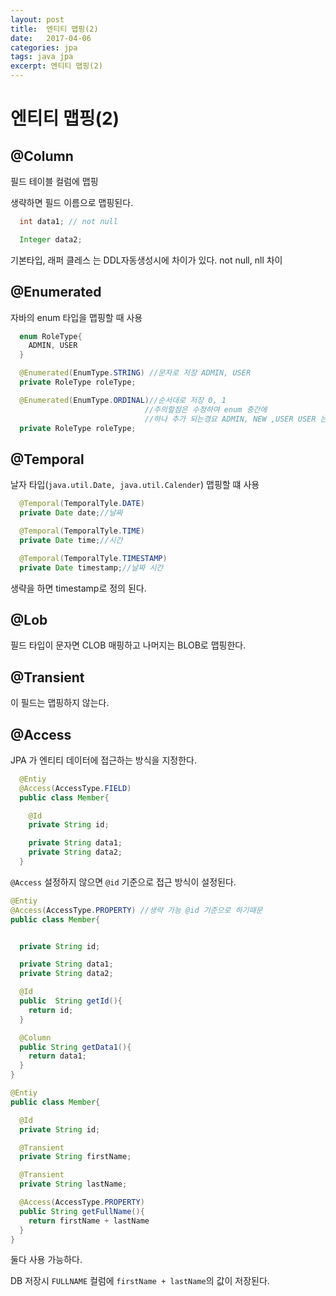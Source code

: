 ```yaml
---
layout: post
title:  엔티티 맵핑(2)
date:   2017-04-06
categories: jpa
tags: java jpa
excerpt: 엔티티 맵핑(2)
---
```



# 엔티티 맵핑(2)

## @Column
필드 테이블 컬럼에 맵핑

생략하면 필드 이름으로 맵핑된다.
```java
  int data1; // not null

  Integer data2;
```
기본타입, 래퍼 클레스 는 DDL자동생성시에 차이가 있다. not null, nll 차이

## @Enumerated
자바의 enum 타입을 맵핑할 때 사용
```java
  enum RoleType{
    ADMIN, USER
  }
```

```java
  @Enumerated(EnumType.STRING) //문자로 저장 ADMIN, USER
  private RoleType roleType;

  @Enumerated(EnumType.ORDINAL)//순서대로 저장 0, 1
                              //주의할점은 수정하여 enum 중간에
                              //하나 추가 되는경요 ADMIN, NEW ,USER USER 는 2개 된다.
  private RoleType roleType;
```

## @Temporal
날자 타입(`java.util.Date, java.util.Calender`) 맵핑할 떄 사용

```java
  @Temporal(TemporalTyle.DATE)
  private Date date;//날짜

  @Temporal(TemporalTyle.TIME)
  private Date time;//시간

  @Temporal(TemporalTyle.TIMESTAMP)
  private Date timestamp;//날짜 시간

```

생략을 하면 timestamp로 정의 된다.

## @Lob
필드 타입이 문자면 CLOB 매핑하고 나머지는 BLOB로 맵핑한다.

## @Transient
이 필드는 맵핑하지 않는다.

## @Access
JPA 가 엔티티 데이터에 접근하는 방식을 지정한다.


```java
  @Entiy
  @Access(AccessType.FIELD)
  public class Member{

    @Id
    private String id;

    private String data1;
    private String data2;
  }
```
`@Access` 설정하지 않으면 `@id` 기준으로 접근 방식이 설정된다.


```java
@Entiy
@Access(AccessType.PROPERTY) //생략 가능 @id 기준으로 하기때문
public class Member{


  private String id;

  private String data1;
  private String data2;

  @Id
  public  String getId(){
    return id;
  }

  @Column
  public String getData1(){
    return data1;
  }
}
```


```java
@Entiy
public class Member{

  @Id
  private String id;

  @Transient
  private String firstName;

  @Transient
  private String lastName;

  @Access(AccessType.PROPERTY)
  public String getFullName(){
    return firstName + lastName
  }
}
```

둘다 사용 가능하다.

DB 저장시 `FULLNAME` 컬럼에 `firstName + lastName`의 값이 저장된다.
